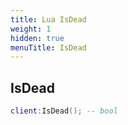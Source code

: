 ```yaml
---
title: Lua IsDead
weight: 1
hidden: true
menuTitle: IsDead
---
```

## IsDead
```lua
client:IsDead(); -- bool
```